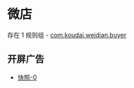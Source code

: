 # 微店

存在 1 规则组 - [com.koudai.weidian.buyer](/src/apps/com.koudai.weidian.buyer.ts)

## 开屏广告

- [快照-0](https://gkd-kit.songe.li/import/12506297)
